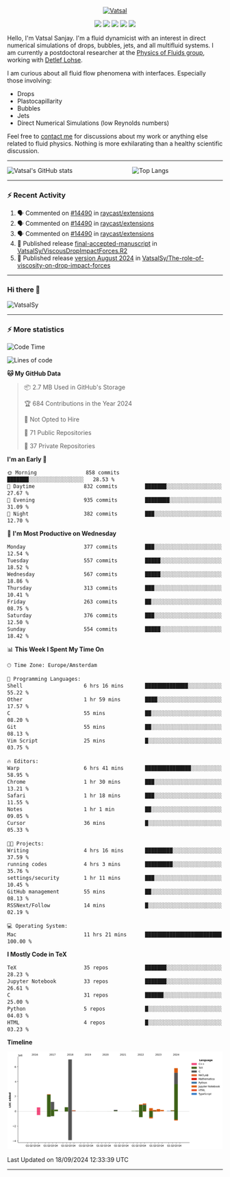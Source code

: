 <center>

[<img alt="Vatsal" width="200px" src="https://www.dropbox.com/s/dxyybgtblo8er6h/Logo_Vatsal_Vector.png?raw=1">](https://www.vatsalsanjay.com)

[<img src="https://img.shields.io/badge/googlescholar-4285F4?&style=for-the-badge&logo=googlescholar&logoColor=white">](https://scholar.google.com/citations?hl=en&user=67aQviYAAAAJ)
[<img src="https://img.shields.io/static/v1.svg?&style=for-the-badge&logo=ResearchGate&label=&message=ResearchGate&logoColor=white&color=green">](https://www.researchgate.net/profile/Vatsal-Sanjay-2)
[<img src="https://img.shields.io/badge/twitter-1DA1F2?&style=for-the-badge&logo=twitter&logoColor=white">](https://twitter.com/VatsalSanjay)
[<img src="https://img.shields.io/badge/linkedin-0A66C2?&style=for-the-badge&logo=linkedin">](https://www.linkedin.com/in/vatsalsanjay/)
[<img src="https://img.shields.io/badge/orcid-A6CE39?&style=for-the-badge&logo=orcid&logoColor=white">](https://orcid.org/0000-0002-4293-6099)

</center>

Hello, I'm Vatsal Sanjay. I'm a fluid dynamicist with an interest in direct numerical simulations of drops, bubbles, jets, and all multifluid systems. I am currently a postdoctoral researcher at the [Physics of Fluids group](https://pof.tnw.utwente.nl), working with [Detlef Lohse](https://en.wikipedia.org/wiki/Detlef_Lohse). 

I am curious about all fluid flow phenomena with interfaces. Especially those involving:

- Drops
- Plastocapillarity
- Bubbles
- Jets
- Direct Numerical Simulations (low Reynolds numbers)

Feel free to [contact me](mailto:contact@vatsalsanjay.com) for discussions about my work or anything else related to fluid physics. Nothing is more exhilarating than a healthy scientific discussion.

<!-- ![Vatsal's GitHub stats](https://github-readme-stats-xi-wine-74.vercel.app/api?username=VatsalSy&show_icons=true&theme=vision-friendly-dark)

![Top Langs](https://github-readme-stats-xi-wine-74.vercel.app/api/top-langs/?username=VatsalSy&layout=compact&theme=vision-friendly-dark) -->

---
<div style="display: flex; justify-content: space-between;">
    <img src="https://github-readme-stats-xi-wine-74.vercel.app/api?username=VatsalSy&show_icons=true&theme=vision-friendly-dark" alt="Vatsal's GitHub stats" style="width: 55%;">
    <img src="https://github-readme-stats-xi-wine-74.vercel.app/api/top-langs/?username=VatsalSy&layout=compact&theme=vision-friendly-dark" alt="Top Langs" style="width: 42%;">
</div>

---

### :zap: Recent Activity

<!--START_SECTION:activity-->
1. 🗣 Commented on [#14490](https://github.com/raycast/extensions/issues/14490#issuecomment-2355483960) in [raycast/extensions](https://github.com/raycast/extensions)
2. 🗣 Commented on [#14490](https://github.com/raycast/extensions/issues/14490#issuecomment-2355477967) in [raycast/extensions](https://github.com/raycast/extensions)
3. 🗣 Commented on [#14490](https://github.com/raycast/extensions/issues/14490#issuecomment-2355476324) in [raycast/extensions](https://github.com/raycast/extensions)
4. 🚀 Published release [final-accepted-manuscript](https://github.com/VatsalSy/ViscousDropImpactForces.R2/releases/tag/vFinal) in [VatsalSy/ViscousDropImpactForces.R2](https://github.com/VatsalSy/ViscousDropImpactForces.R2)
5. 🚀 Published release [version August 2024](https://github.com/VatsalSy/The-role-of-viscosity-on-drop-impact-forces/releases/tag/v1.0) in [VatsalSy/The-role-of-viscosity-on-drop-impact-forces](https://github.com/VatsalSy/The-role-of-viscosity-on-drop-impact-forces)
<!--END_SECTION:activity-->
---

### Hi there 👋
<p align="left"> <img src="https://komarev.com/ghpvc/?username=VatsalSy&label=Profile%20views&color=orange&style=for-the-badge" alt="VatsalSy" /> </p>

---
### :zap: More statistics

<!--START_SECTION:waka-->
![Code Time](http://img.shields.io/badge/Code%20Time-325%20hrs%2020%20mins-blue)

![Lines of code](https://img.shields.io/badge/From%20Hello%20World%20I%27ve%20Written-21.1%20million%20lines%20of%20code-blue)

**🐱 My GitHub Data** 

> 📦 2.7 MB Used in GitHub's Storage 
 > 
> 🏆 684 Contributions in the Year 2024
 > 
> 🚫 Not Opted to Hire
 > 
> 📜 71 Public Repositories 
 > 
> 🔑 37 Private Repositories 
 > 
**I'm an Early 🐤** 

```text
🌞 Morning                858 commits         ███████░░░░░░░░░░░░░░░░░░   28.53 % 
🌆 Daytime                832 commits         ███████░░░░░░░░░░░░░░░░░░   27.67 % 
🌃 Evening                935 commits         ████████░░░░░░░░░░░░░░░░░   31.09 % 
🌙 Night                  382 commits         ███░░░░░░░░░░░░░░░░░░░░░░   12.70 % 
```
📅 **I'm Most Productive on Wednesday** 

```text
Monday                   377 commits         ███░░░░░░░░░░░░░░░░░░░░░░   12.54 % 
Tuesday                  557 commits         █████░░░░░░░░░░░░░░░░░░░░   18.52 % 
Wednesday                567 commits         █████░░░░░░░░░░░░░░░░░░░░   18.86 % 
Thursday                 313 commits         ███░░░░░░░░░░░░░░░░░░░░░░   10.41 % 
Friday                   263 commits         ██░░░░░░░░░░░░░░░░░░░░░░░   08.75 % 
Saturday                 376 commits         ███░░░░░░░░░░░░░░░░░░░░░░   12.50 % 
Sunday                   554 commits         █████░░░░░░░░░░░░░░░░░░░░   18.42 % 
```


📊 **This Week I Spent My Time On** 

```text
🕑︎ Time Zone: Europe/Amsterdam

💬 Programming Languages: 
Shell                    6 hrs 16 mins       ██████████████░░░░░░░░░░░   55.22 % 
Other                    1 hr 59 mins        ████░░░░░░░░░░░░░░░░░░░░░   17.57 % 
C                        55 mins             ██░░░░░░░░░░░░░░░░░░░░░░░   08.20 % 
Git                      55 mins             ██░░░░░░░░░░░░░░░░░░░░░░░   08.13 % 
Vim Script               25 mins             █░░░░░░░░░░░░░░░░░░░░░░░░   03.75 % 

🔥 Editors: 
Warp                     6 hrs 41 mins       ███████████████░░░░░░░░░░   58.95 % 
Chrome                   1 hr 30 mins        ███░░░░░░░░░░░░░░░░░░░░░░   13.21 % 
Safari                   1 hr 18 mins        ███░░░░░░░░░░░░░░░░░░░░░░   11.55 % 
Notes                    1 hr 1 min          ██░░░░░░░░░░░░░░░░░░░░░░░   09.05 % 
Cursor                   36 mins             █░░░░░░░░░░░░░░░░░░░░░░░░   05.33 % 

🐱‍💻 Projects: 
Writing                  4 hrs 16 mins       █████████░░░░░░░░░░░░░░░░   37.59 % 
running codes            4 hrs 3 mins        █████████░░░░░░░░░░░░░░░░   35.76 % 
settings/security        1 hr 11 mins        ███░░░░░░░░░░░░░░░░░░░░░░   10.45 % 
GitHub management        55 mins             ██░░░░░░░░░░░░░░░░░░░░░░░   08.13 % 
RSSNext/Follow           14 mins             █░░░░░░░░░░░░░░░░░░░░░░░░   02.19 % 

💻 Operating System: 
Mac                      11 hrs 21 mins      █████████████████████████   100.00 % 
```

**I Mostly Code in TeX** 

```text
TeX                      35 repos            ███████░░░░░░░░░░░░░░░░░░   28.23 % 
Jupyter Notebook         33 repos            ███████░░░░░░░░░░░░░░░░░░   26.61 % 
C                        31 repos            ██████░░░░░░░░░░░░░░░░░░░   25.00 % 
Python                   5 repos             █░░░░░░░░░░░░░░░░░░░░░░░░   04.03 % 
HTML                     4 repos             █░░░░░░░░░░░░░░░░░░░░░░░░   03.23 % 
```



**Timeline**

![Lines of Code chart](https://raw.githubusercontent.com/VatsalSy/VatsalSy/main/assets/bar_graph.png)


 Last Updated on 18/09/2024 12:33:39 UTC
<!--END_SECTION:waka-->
---
